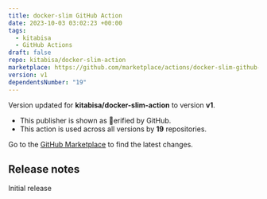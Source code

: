 ```yaml
---
title: docker-slim GitHub Action
date: 2023-10-03 03:02:23 +00:00
tags:
  - kitabisa
  - GitHub Actions
draft: false
repo: kitabisa/docker-slim-action
marketplace: https://github.com/marketplace/actions/docker-slim-github-action
version: v1
dependentsNumber: "19"
---
```



Version updated for **kitabisa/docker-slim-action** to version **v1**.
- This publisher is shown as erified by GitHub.
- This action is used across all versions by **19** repositories.

Go to the [GitHub Marketplace](https://github.com/marketplace/actions/docker-slim-github-action) to find the latest changes.

## Release notes

Initial release
